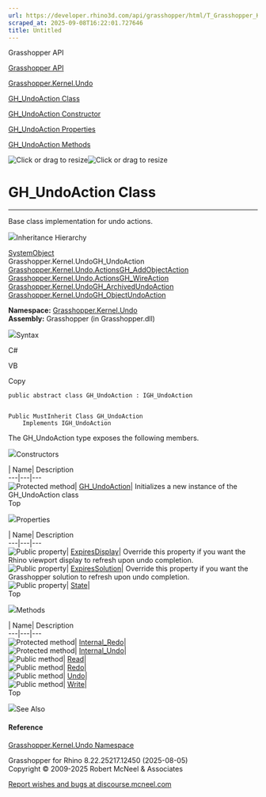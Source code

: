 ```yaml
---
url: https://developer.rhino3d.com/api/grasshopper/html/T_Grasshopper_Kernel_Undo_GH_UndoAction.htm
scraped_at: 2025-09-08T16:22:01.727646
title: Untitled
---
```


Grasshopper API

[Grasshopper API](../html/723c01da-9986-4db2-8f53-6f3a7494df75.htm
"Grasshopper API")

[Grasshopper.Kernel.Undo](../html/N_Grasshopper_Kernel_Undo.htm
"Grasshopper.Kernel.Undo")

[GH_UndoAction Class](../html/T_Grasshopper_Kernel_Undo_GH_UndoAction.htm
"GH_UndoAction Class")

[GH_UndoAction Constructor
](../html/M_Grasshopper_Kernel_Undo_GH_UndoAction__ctor.htm "GH_UndoAction
Constructor ")

[GH_UndoAction
Properties](../html/Properties_T_Grasshopper_Kernel_Undo_GH_UndoAction.htm
"GH_UndoAction Properties")

[GH_UndoAction
Methods](../html/Methods_T_Grasshopper_Kernel_Undo_GH_UndoAction.htm
"GH_UndoAction Methods")

![Click or drag to resize](../icons/TocOpen.gif)![Click or drag to
resize](../icons/TocClose.gif)

# GH_UndoAction Class  
  
---  
  
Base class implementation for undo actions.

![](../icons/SectionExpanded.png)Inheritance Hierarchy

[SystemObject](https://docs.microsoft.com/dotnet/api/system.object)  
Grasshopper.Kernel.UndoGH_UndoAction  
[Grasshopper.Kernel.Undo.ActionsGH_AddObjectAction](T_Grasshopper_Kernel_Undo_Actions_GH_AddObjectAction.htm)  
[Grasshopper.Kernel.Undo.ActionsGH_WireAction](T_Grasshopper_Kernel_Undo_Actions_GH_WireAction.htm)  
[Grasshopper.Kernel.UndoGH_ArchivedUndoAction](T_Grasshopper_Kernel_Undo_GH_ArchivedUndoAction.htm)  
[Grasshopper.Kernel.UndoGH_ObjectUndoAction](T_Grasshopper_Kernel_Undo_GH_ObjectUndoAction.htm)  

**Namespace:** [Grasshopper.Kernel.Undo](N_Grasshopper_Kernel_Undo.htm)  
**Assembly:** Grasshopper (in Grasshopper.dll)

![](../icons/SectionExpanded.png)Syntax

C#

VB

Copy

    
    
    public abstract class GH_UndoAction : IGH_UndoAction
    
    
    Public MustInherit Class GH_UndoAction
    	Implements IGH_UndoAction

The GH_UndoAction type exposes the following members.

![](../icons/SectionExpanded.png)Constructors

| Name| Description  
---|---|---  
![Protected method](../icons/protmethod.gif)|
[GH_UndoAction](M_Grasshopper_Kernel_Undo_GH_UndoAction__ctor.htm)|
Initializes a new instance of the GH_UndoAction class  
Top

![](../icons/SectionExpanded.png)Properties

| Name| Description  
---|---|---  
![Public property](../icons/pubproperty.gif)|
[ExpiresDisplay](P_Grasshopper_Kernel_Undo_GH_UndoAction_ExpiresDisplay.htm)|
Override this property if you want the Rhino viewport display to refresh upon
undo completion.  
![Public property](../icons/pubproperty.gif)|
[ExpiresSolution](P_Grasshopper_Kernel_Undo_GH_UndoAction_ExpiresSolution.htm)|
Override this property if you want the Grasshopper solution to refresh upon
undo completion.  
![Public property](../icons/pubproperty.gif)|
[State](P_Grasshopper_Kernel_Undo_GH_UndoAction_State.htm)|  
Top

![](../icons/SectionExpanded.png)Methods

| Name| Description  
---|---|---  
![Protected method](../icons/protmethod.gif)|
[Internal_Redo](M_Grasshopper_Kernel_Undo_GH_UndoAction_Internal_Redo.htm)|  
![Protected method](../icons/protmethod.gif)|
[Internal_Undo](M_Grasshopper_Kernel_Undo_GH_UndoAction_Internal_Undo.htm)|  
![Public method](../icons/pubmethod.gif)|
[Read](M_Grasshopper_Kernel_Undo_GH_UndoAction_Read.htm)|  
![Public method](../icons/pubmethod.gif)|
[Redo](M_Grasshopper_Kernel_Undo_GH_UndoAction_Redo.htm)|  
![Public method](../icons/pubmethod.gif)|
[Undo](M_Grasshopper_Kernel_Undo_GH_UndoAction_Undo.htm)|  
![Public method](../icons/pubmethod.gif)|
[Write](M_Grasshopper_Kernel_Undo_GH_UndoAction_Write.htm)|  
Top

![](../icons/SectionExpanded.png)See Also

#### Reference

[Grasshopper.Kernel.Undo Namespace](N_Grasshopper_Kernel_Undo.htm)

Grasshopper for Rhino 8.22.25217.12450 (2025-08-05)  
Copyright © 2009-2025 Robert McNeel & Associates

[Report wishes and bugs at
discourse.mcneel.com](https://discourse.mcneel.com/c/grasshopper)

